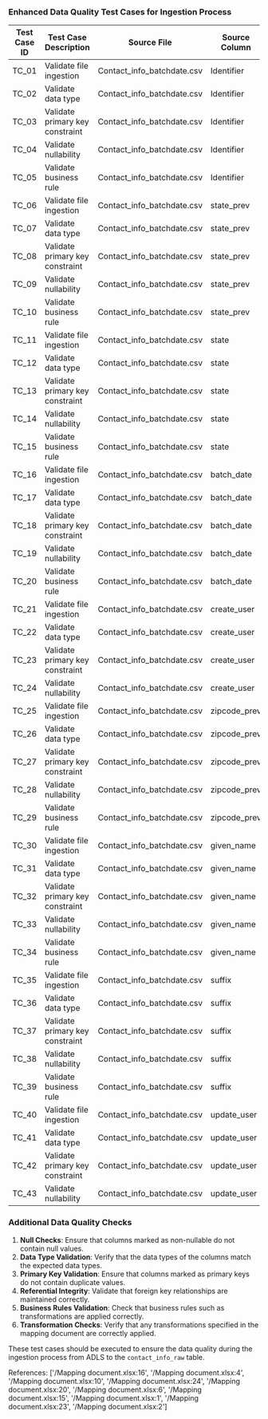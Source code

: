 ### Enhanced Data Quality Test Cases for Ingestion Process

| Test Case ID | Test Case Description | Source File | Source Column | Raw Table | Raw Column | Expected Result | Actual Result | Status |
|--------------|-----------------------|-------------|---------------|-----------|------------|-----------------|---------------|--------|
| TC_01        | Validate file ingestion | Contact_info_batchdate.csv | Identifier | contact_info_raw | identifier | Data should be ingested correctly | - | - |
| TC_02        | Validate data type | Contact_info_batchdate.csv | Identifier | contact_info_raw | identifier | Data type should be NUMBER | - | - |
| TC_03        | Validate primary key constraint | Contact_info_batchdate.csv | Identifier | contact_info_raw | identifier | Should be primary key | - | - |
| TC_04        | Validate nullability | Contact_info_batchdate.csv | Identifier | contact_info_raw | identifier | Should allow null values | - | - |
| TC_05        | Validate business rule | Contact_info_batchdate.csv | Identifier | contact_info_raw | identifier | Should cast number(10) | - | - |
| TC_06        | Validate file ingestion | Contact_info_batchdate.csv | state_prev | contact_info_raw | state_prev | Data should be ingested correctly | - | - |
| TC_07        | Validate data type | Contact_info_batchdate.csv | state_prev | contact_info_raw | state_prev | Data type should be varchar2(50) | - | - |
| TC_08        | Validate primary key constraint | Contact_info_batchdate.csv | state_prev | contact_info_raw | state_prev | Should not be primary key | - | - |
| TC_09        | Validate nullability | Contact_info_batchdate.csv | state_prev | contact_info_raw | state_prev | Should not allow null values | - | - |
| TC_10        | Validate business rule | Contact_info_batchdate.csv | state_prev | contact_info_raw | state_prev | Should be straight load | - | - |
| TC_11        | Validate file ingestion | Contact_info_batchdate.csv | state | contact_info_raw | state | Data should be ingested correctly | - | - |
| TC_12        | Validate data type | Contact_info_batchdate.csv | state | contact_info_raw | state | Data type should be varchar2(50) | - | - |
| TC_13        | Validate primary key constraint | Contact_info_batchdate.csv | state | contact_info_raw | state | Should not be primary key | - | - |
| TC_14        | Validate nullability | Contact_info_batchdate.csv | state | contact_info_raw | state | Should not allow null values | - | - |
| TC_15        | Validate business rule | Contact_info_batchdate.csv | state | contact_info_raw | state | Should be straight load | - | - |
| TC_16        | Validate file ingestion | Contact_info_batchdate.csv | batch_date | contact_info_raw | batch_date | Data should be ingested correctly | - | - |
| TC_17        | Validate data type | Contact_info_batchdate.csv | batch_date | contact_info_raw | batch_date | Data type should be number(8) | - | - |
| TC_18        | Validate primary key constraint | Contact_info_batchdate.csv | batch_date | contact_info_raw | batch_date | Should not be primary key | - | - |
| TC_19        | Validate nullability | Contact_info_batchdate.csv | batch_date | contact_info_raw | batch_date | Should not allow null values | - | - |
| TC_20        | Validate business rule | Contact_info_batchdate.csv | batch_date | contact_info_raw | batch_date | Should be straight load | - | - |
| TC_21        | Validate file ingestion | Contact_info_batchdate.csv | create_user | contact_info_raw | create_user | Data should be ingested correctly | - | - |
| TC_22        | Validate data type | Contact_info_batchdate.csv | create_user | contact_info_raw | create_user | Data type should be varchar2(20) | - | - |
| TC_23        | Validate primary key constraint | Contact_info_batchdate.csv | create_user | contact_info_raw | create_user | Should not be primary key | - | - |
| TC_24        | Validate nullability | Contact_info_batchdate.csv | create_user | contact_info_raw | create_user | Should not allow null values | - | - |
| TC_25        | Validate file ingestion | Contact_info_batchdate.csv | zipcode_prev | contact_info_raw | zipcode_prev | Data should be ingested correctly | - | - |
| TC_26        | Validate data type | Contact_info_batchdate.csv | zipcode_prev | contact_info_raw | zipcode_prev | Data type should be varchar2(50) | - | - |
| TC_27        | Validate primary key constraint | Contact_info_batchdate.csv | zipcode_prev | contact_info_raw | zipcode_prev | Should not be primary key | - | - |
| TC_28        | Validate nullability | Contact_info_batchdate.csv | zipcode_prev | contact_info_raw | zipcode_prev | Should not allow null values | - | - |
| TC_29        | Validate business rule | Contact_info_batchdate.csv | zipcode_prev | contact_info_raw | zipcode_prev | Should be straight load | - | - |
| TC_30        | Validate file ingestion | Contact_info_batchdate.csv | given_name | contact_info_raw | given_name | Data should be ingested correctly | - | - |
| TC_31        | Validate data type | Contact_info_batchdate.csv | given_name | contact_info_raw | given_name | Data type should be varchar2(50) | - | - |
| TC_32        | Validate primary key constraint | Contact_info_batchdate.csv | given_name | contact_info_raw | given_name | Should not be primary key | - | - |
| TC_33        | Validate nullability | Contact_info_batchdate.csv | given_name | contact_info_raw | given_name | Should not allow null values | - | - |
| TC_34        | Validate business rule | Contact_info_batchdate.csv | given_name | contact_info_raw | given_name | Should be upper(given_name) | - | - |
| TC_35        | Validate file ingestion | Contact_info_batchdate.csv | suffix | contact_info_raw | suffix | Data should be ingested correctly | - | - |
| TC_36        | Validate data type | Contact_info_batchdate.csv | suffix | contact_info_raw | suffix | Data type should be varchar2(50) | - | - |
| TC_37        | Validate primary key constraint | Contact_info_batchdate.csv | suffix | contact_info_raw | suffix | Should not be primary key | - | - |
| TC_38        | Validate nullability | Contact_info_batchdate.csv | suffix | contact_info_raw | suffix | Should not allow null values | - | - |
| TC_39        | Validate business rule | Contact_info_batchdate.csv | suffix | contact_info_raw | suffix | Should be straight load | - | - |
| TC_40        | Validate file ingestion | Contact_info_batchdate.csv | update_user | contact_info_raw | update_user | Data should be ingested correctly | - | - |
| TC_41        | Validate data type | Contact_info_batchdate.csv | update_user | contact_info_raw | update_user | Data type should be varchar2(20) | - | - |
| TC_42        | Validate primary key constraint | Contact_info_batchdate.csv | update_user | contact_info_raw | update_user | Should not be primary key | - | - |
| TC_43        | Validate nullability | Contact_info_batchdate.csv | update_user | contact_info_raw | update_user | Should not allow null values | - | - |

### Additional Data Quality Checks
1. **Null Checks**: Ensure that columns marked as non-nullable do not contain null values.
2. **Data Type Validation**: Verify that the data types of the columns match the expected data types.
3. **Primary Key Validation**: Ensure that columns marked as primary keys do not contain duplicate values.
4. **Referential Integrity**: Validate that foreign key relationships are maintained correctly.
5. **Business Rules Validation**: Check that business rules such as transformations are applied correctly.
6. **Transformation Checks**: Verify that any transformations specified in the mapping document are correctly applied.

These test cases should be executed to ensure the data quality during the ingestion process from ADLS to the `contact_info_raw` table.

References: ['/Mapping document.xlsx:16', '/Mapping document.xlsx:4', '/Mapping document.xlsx:10', '/Mapping document.xlsx:24', '/Mapping document.xlsx:20', '/Mapping document.xlsx:6', '/Mapping document.xlsx:15', '/Mapping document.xlsx:1', '/Mapping document.xlsx:23', '/Mapping document.xlsx:2']